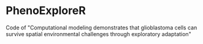 # PhenoExploreR
Code of "Computational modeling demonstrates that glioblastoma cells can survive spatial environmental challenges through exploratory adaptation"
